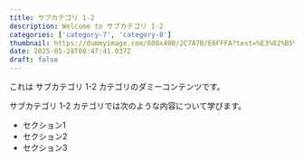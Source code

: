 ```yaml
---
title: サブカテゴリ 1-2
description: Welcome to サブカテゴリ 1-2
categories: ['category-7', 'category-8']
thumbnail: https://dummyimage.com/600x400/2C7A7B/E6FFFA?text=%E3%82%B5%E3%83%96%E3%82%AB%E3%83%86%E3%82%B4%E3%83%AA+1-2
date: 2025-05-28T08:47:41.037Z
draft: false
---
```



  これは サブカテゴリ 1-2 カテゴリのダミーコンテンツです。

  サブカテゴリ 1-2 カテゴリでは次のような内容について学びます。

  - セクション1
  - セクション2
  - セクション3
  